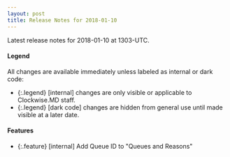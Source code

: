 ```yaml
---
layout: post
title: Release Notes for 2018-01-10
---
```


Latest release notes for 2018-01-10 at 1303-UTC.

<div class='legend' markdown='1'>

#### Legend

All changes are available immediately unless labeled as internal or dark code:

- {:.legend} [internal] changes are only visible or applicable to Clockwise.MD staff.
- {:.legend} [dark code] changes are hidden from general use until made visible at a later date.

</div>

<div class='features' markdown='1'>

#### Features

- {:.feature} [internal] Add Queue ID to "Queues and Reasons"

</div>

